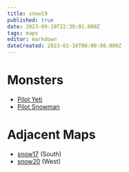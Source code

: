 ```yaml
---
title: snow19
published: true
date: 2023-09-10T22:39:01.000Z
tags: maps
editor: markdown
dateCreated: 2023-02-16T00:00:00.000Z
---
```



# Monsters
 * [Pilot Yeti](/monsters/pilot-yeti)
 * [Pilot Snowman](/monsters/pilot-snowman)

# Adjacent Maps
 * [snow17](/maps/snow17) (South)
 * [snow20](/maps/snow20) (West)
